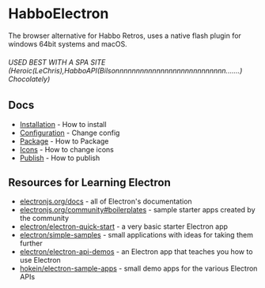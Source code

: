 # HabboElectron

The browser alternative for Habbo Retros, uses a native flash plugin for windows 64bit systems and macOS.

###### USED BEST WITH A SPA SITE (Heroic(LeChris),HabboAPI(Bilsonnnnnnnnnnnnnnnnnnnnnnnnnnn.......) Chocolately)

## Docs

- [Installation](/docs/installation.md) - How to install
- [Configuration](/docs/config.md) - Change config
- [Package](/docs/packaging.md) - How to Package
- [Icons](/docs/icons.md) - How to change icons
- [Publish](/docs/publish.md) - How to publish

## Resources for Learning Electron

- [electronjs.org/docs](https://electronjs.org/docs) - all of Electron's documentation
- [electronjs.org/community#boilerplates](https://electronjs.org/community#boilerplates) - sample starter apps created by the community
- [electron/electron-quick-start](https://github.com/electron/electron-quick-start) - a very basic starter Electron app
- [electron/simple-samples](https://github.com/electron/simple-samples) - small applications with ideas for taking them further
- [electron/electron-api-demos](https://github.com/electron/electron-api-demos) - an Electron app that teaches you how to use Electron
- [hokein/electron-sample-apps](https://github.com/hokein/electron-sample-apps) - small demo apps for the various Electron APIs
